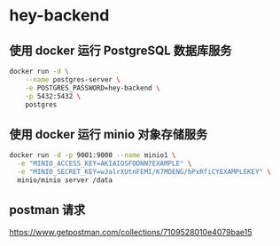 # hey-backend

## 使用 docker 运行 PostgreSQL 数据库服务

```bash
docker run -d \
    --name postgres-server \
    -e POSTGRES_PASSWORD=hey-backend \
    -p 5432:5432 \
    postgres
```

## 使用 docker 运行 minio 对象存储服务

```bash
docker run -d -p 9001:9000 --name minio1 \
  -e "MINIO_ACCESS_KEY=AKIAIOSFODNN7EXAMPLE" \
  -e "MINIO_SECRET_KEY=wJalrXUtnFEMI/K7MDENG/bPxRfiCYEXAMPLEKEY" \
  minio/minio server /data
```

## postman 请求

https://www.getpostman.com/collections/7109528010e4079bae15
